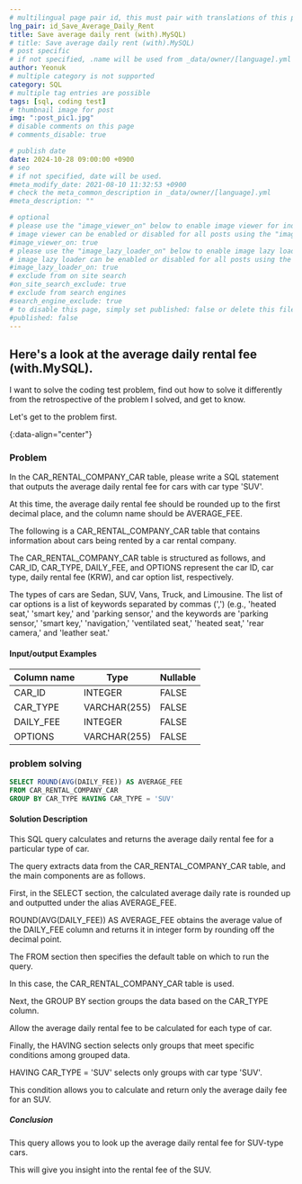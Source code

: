 ```yaml
---
# multilingual page pair id, this must pair with translations of this page. (This name must be unique)
lng_pair: id_Save_Average_Daily_Rent
title: Save average daily rent (with).MySQL)
# title: Save average daily rent (with).MySQL)
# post specific
# if not specified, .name will be used from _data/owner/[language].yml
author: Yeonuk
# multiple category is not supported
category: SQL
# multiple tag entries are possible
tags: [sql, coding test]
# thumbnail image for post
img: ":post_pic1.jpg"
# disable comments on this page
# comments_disable: true

# publish date
date: 2024-10-28 09:00:00 +0900
# seo
# if not specified, date will be used.
#meta_modify_date: 2021-08-10 11:32:53 +0900
# check the meta_common_description in _data/owner/[language].yml
#meta_description: ""

# optional
# please use the "image_viewer_on" below to enable image viewer for individual pages or posts (_posts/ or [language]/_posts folders).
# image viewer can be enabled or disabled for all posts using the "image_viewer_posts: true" setting in _data/conf/main.yml.
#image_viewer_on: true
# please use the "image_lazy_loader_on" below to enable image lazy loader for individual pages or posts (_posts/ or [language]/_posts folders).
# image lazy loader can be enabled or disabled for all posts using the "image_lazy_loader_posts: true" setting in _data/conf/main.yml.
#image_lazy_loader_on: true
# exclude from on site search
#on_site_search_exclude: true
# exclude from search engines
#search_engine_exclude: true
# to disable this page, simply set published: false or delete this file
#published: false
---
```


<!-- outline-start -->

## Here's a look at the average daily rental fee (with.MySQL).

I want to solve the coding test problem, find out how to solve it differently from the retrospective of the problem I solved, and get to know.

Let's get to the problem first.

{:data-align="center"}

<!-- outline-end -->

### Problem

In the CAR_RENTAL_COMPANY_CAR table, please write a SQL statement that outputs the average daily rental fee for cars with car type 'SUV'.

At this time, the average daily rental fee should be rounded up to the first decimal place, and the column name should be AVERAGE_FEE.

The following is a CAR_RENTAL_COMPANY_CAR table that contains information about cars being rented by a car rental company.

The CAR_RENTAL_COMPANY_CAR table is structured as follows, and CAR_ID, CAR_TYPE, DAILY_FEE, and OPTIONS represent the car ID, car type, daily rental fee (KRW), and car option list, respectively.

The types of cars are Sedan, SUV, Vans, Truck, and Limousine. The list of car options is a list of keywords separated by commas (',') (e.g., 'heated seat,' 'smart key,' and 'parking sensor,' and the keywords are 'parking sensor,' 'smart key,' 'navigation,' 'ventilated seat,' 'heated seat,' 'rear camera,' and 'leather seat.'

#### Input/output Examples

| Column name | Type         | Nullable |
| ----------- | ------------ | -------- |
| CAR_ID      | INTEGER      | FALSE    |
| CAR_TYPE    | VARCHAR(255) | FALSE    |
| DAILY_FEE   | INTEGER      | FALSE    |
| OPTIONS     | VARCHAR(255) | FALSE    |

<!-- | begin | target | words                                      | return |
| ----- | ------ | ------------------------------------------ | ------ |
| "hit" | "cog"  | ["hot", "dot", "dog", "lot", "log", "cog"] | 4      |
| "hit" | "cog"  | ["hot", "dot", "dog", "lot", "log"]        | 0      | -->

### problem solving

```sql
SELECT ROUND(AVG(DAILY_FEE)) AS AVERAGE_FEE
FROM CAR_RENTAL_COMPANY_CAR
GROUP BY CAR_TYPE HAVING CAR_TYPE = 'SUV'
```

#### Solution Description

This SQL query calculates and returns the average daily rental fee for a particular type of car.

The query extracts data from the CAR_RENTAL_COMPANY_CAR table, and the main components are as follows.

First, in the SELECT section, the calculated average daily rate is rounded up and outputted under the alias AVERAGE_FEE.

ROUND(AVG(DAILY_FEE)) AS AVERAGE_FEE obtains the average value of the DAILY_FEE column and returns it in integer form by rounding off the decimal point.

The FROM section then specifies the default table on which to run the query.

In this case, the CAR_RENTAL_COMPANY_CAR table is used.

Next, the GROUP BY section groups the data based on the CAR_TYPE column.

Allow the average daily rental fee to be calculated for each type of car.

Finally, the HAVING section selects only groups that meet specific conditions among grouped data.

HAVING CAR_TYPE = 'SUV' selects only groups with car type 'SUV'.

This condition allows you to calculate and return only the average daily fee for an SUV.

##### Conclusion

This query allows you to look up the average daily rental fee for SUV-type cars.

This will give you insight into the rental fee of the SUV.
